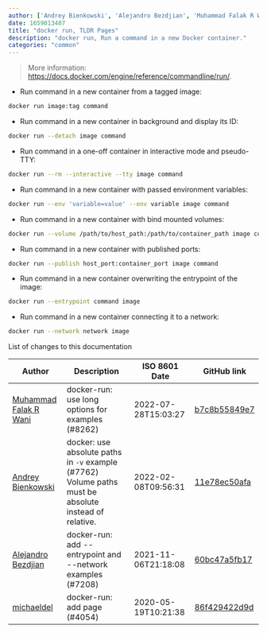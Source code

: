 ```yaml
---
author: ['Andrey Bienkowski', 'Alejandro Bezdjian', 'Muhammad Falak R Wani', 'michaeldel']
date: 1659013407
title: "docker run, TLDR Pages"
description: "docker run, Run a command in a new Docker container."
categories: "common"
---
```

> More information: <https://docs.docker.com/engine/reference/commandline/run/>.

- Run command in a new container from a tagged image:

```bash
docker run image:tag command
```

- Run command in a new container in background and display its ID:

```bash
docker run --detach image command
```

- Run command in a one-off container in interactive mode and pseudo-TTY:

```bash
docker run --rm --interactive --tty image command
```

- Run command in a new container with passed environment variables:

```bash
docker run --env 'variable=value' --env variable image command
```

- Run command in a new container with bind mounted volumes:

```bash
docker run --volume /path/to/host_path:/path/to/container_path image command
```

- Run command in a new container with published ports:

```bash
docker run --publish host_port:container_port image command
```

- Run command in a new container overwriting the entrypoint of the image:

```bash
docker run --entrypoint command image
```

- Run command in a new container connecting it to a network:

```bash
docker run --network network image
```
List of changes to this documentation


Author | Description | ISO 8601 Date | GitHub link
------|-----|-----|-----
[Muhammad Falak R Wani](mailto:falakreyaz@gmail.com) | docker-run: use long options for examples (#8262) | 2022-07-28T15:03:27 | [b7c8b55849e7](https://github.com/tldr-pages/tldr/commit/b7c8b55849e7ace9394c375e6533a920682c0a78)
[Andrey Bienkowski](mailto:hexagonrecursion@gmail.com) | docker: use absolute paths in `-v` example (#7762) Volume paths must be absolute instead of relative. | 2022-02-08T09:56:31 | [11e78ec50afa](https://github.com/tldr-pages/tldr/commit/11e78ec50afa2424221e862ef8c08fb10d4c60d4)
[Alejandro Bezdjian](mailto:alebezdjian@gmail.com) | docker-run: add --entrypoint and --network examples (#7208) | 2021-11-06T21:18:08 | [60bc47a5fb17](https://github.com/tldr-pages/tldr/commit/60bc47a5fb175ce41c83bfc89402695f9f5f54fa)
[michaeldel](mailto:michaeldel@protonmail.com) | docker-run: add page (#4054) | 2020-05-19T10:21:38 | [86f429422d9d](https://github.com/tldr-pages/tldr/commit/86f429422d9dd854cffba29e0bef8fde237e388e)

